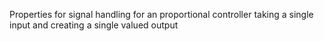 Properties for signal handling for an proportional controller taking a single input and creating a single valued output